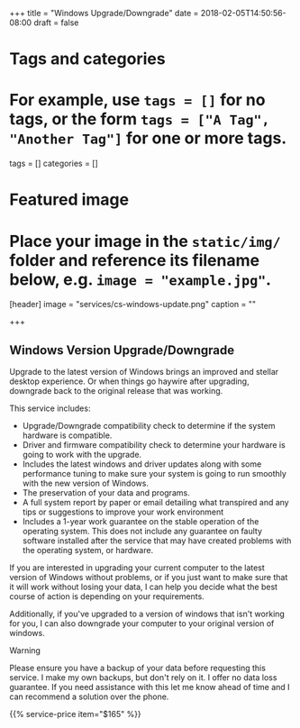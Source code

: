 +++
title = "Windows Upgrade/Downgrade"
date = 2018-02-05T14:50:56-08:00
draft = false

# Tags and categories
# For example, use `tags = []` for no tags, or the form `tags = ["A Tag", "Another Tag"]` for one or more tags.
tags = []
categories = []

# Featured image
# Place your image in the `static/img/` folder and reference its filename below, e.g. `image = "example.jpg"`.
[header]
image = "services/cs-windows-update.png"
caption = ""

+++
## Windows Version Upgrade/Downgrade
<p>Upgrade to the latest version of Windows brings an improved and stellar desktop experience. Or when things go haywire after upgrading, downgrade back to the original release that was working.</p>
<p>This service includes:</p>
<ul>
<li>Upgrade/Downgrade compatibility check to determine if the system hardware is compatible.</li>
<li>Driver and firmware compatibility check to determine your hardware is going to work with the upgrade.</li>
<li style="box-sizing: border-box;">Includes the latest windows and driver updates along with some performance tuning to make sure your system is going to run smoothly with the new version of Windows.</li>
<li>The preservation of your data and programs.</li>
<li>A full system report by paper or email detailing what transpired and any tips or suggestions to improve your work environment</li>
<li>Includes a 1-year work guarantee on the stable operation of the operating system. This does not include any guarantee on faulty software installed after the service that may have created problems with the operating system, or hardware.</li>
</ul>
<div class="notice-covers-border">
  <p>If you are interested in upgrading your current computer to the latest version of Windows without problems, or if you just want to make sure that it will work without losing your data, I can help you decide what the best course of action is depending on your requirements.</p>
</div>
<div class="notice-addition-border">
  <p>Additionally, if you've upgraded to a version of windows that isn't working for you, I can also downgrade your computer to your original version of windows.</p>
</div>
<div class="notice-warning-border">
  <p class="warning-header">Warning</p>
  <p>Please ensure you have a backup of your data before requesting this service. I make my own backups, but don't rely on it. I offer no data loss guarantee. If you need assistance with this let me know ahead of time and I can recommend a solution over the phone.</p>
</div>



{{% service-price item="$165" %}}
